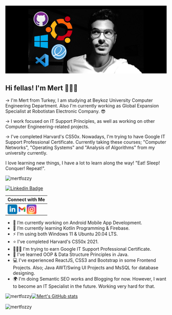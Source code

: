 ![photo](https://github.com/mertfozzy/mertfozzy/blob/main/mert.jpg?raw=true)

## Hi fellas! I'm Mert 👨🏻‍💻

-> I'm Mert from Turkey, I am studying at Beykoz University Computer Engineering Department. Also I'm currently working as Global Expansion Specialist at Robotistan Electronic Company. 😎

-> I work focused on IT Support Principles, as well as working on other Computer Engineering-related projects.

-> I've completed Harvard's CS50x. Nowadays, I'm trying to have Google IT Support Professional Certificate. Currently taking these courses; "Computer Networks", "Operating Systems" and "Analysis of Algorithms" from my university currently.

I love learning new things, I have a lot to learn along the way! "Eat! Sleep! Conquer! Repeat!".

<p align="left"> <img src="https://komarev.com/ghpvc/?username=mertfozzy&label=Profile%20views&color=0e75b6&style=flat" alt="mertfozzy" /> </p>

[![Linkedin Badge](https://img.shields.io/badge/-Linkedin-4169E1?style=flat-quare&labelColor=4169E1&logo=linkedin&logoColor=white&link=link)](https://www.linkedin.com/in/mertaltuntas/)

|Connect with Me|
|-----|
|<a href="https://www.linkedin.com/in/mertaltuntas/" target="blank"><img align="left" alt="Mert's LinkedIn" width="30px" src="https://github.com/edent/SuperTinyIcons/blob/master/images/svg/linkedin.svg" /></a><a href="https://www.instagram.com/mertfozzy/" target="blank"><img align="center" src="https://github.com/edent/SuperTinyIcons/blob/master/images/svg/instagram.svg" alt="mertfozzy" width="30"/></a> <a href="mailto:mertfozzy@gmail.com"><img align="left" alt="Mert's Email address" width="30px" src="https://github.com/edent/SuperTinyIcons/blob/master/images/svg/gmail.svg" /></a>|



- 🚀 I’m currently working on Android Mobile App Development.
- 🔰 I’m currently learning Kotlin Programming & Firebase.
- ⚡ I'm using both Windows 11 & Ubuntu 20.04 LTS.
- ⭐ I've completed Harvard's CS50x 2021.
- 👨🏻‍💻 I'm trying to earn Google IT Support Professional Certificate.
- 🥇 I've learned OOP & Data Structure Principles in Java.
- 💻 I've experienced ReactJS, CSS3 and Bootstrap in some Frontend Projects. Also; Java AWT/Swing UI Projects and MsSQL for database designing.
- 🌍 I'm doing Semantic SEO works and Blogging for now. However, I want to become an IT Specialist in the future. Working very hard for that.


<p><img align="left" src="https://github-readme-stats.vercel.app/api/top-langs?username=mertfozzy&show_icons=true&theme=dark&locale=en&layout=compact" alt="mertfozzy" /></p>


[![Mert's GitHub stats](https://github-readme-stats.vercel.app/api?username=mertfozzy&theme=dark&show_icons=true)](https://github.com/anuraghazra/github-readme-stats)

<p><img align="center" src="https://github-readme-streak-stats.herokuapp.com/?user=mertfozzy&theme=dark" alt="mertfozzy" /></p>
